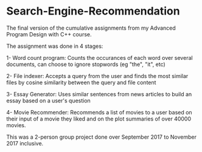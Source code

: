 # Search-Engine-Recommendation

The final version of the cumulative assignments from my Advanced Program Design with C++ course.

The assignment was done in 4 stages:

1- Word count program: Counts the occurances of each word over several documents, can choose to ignore stopwords (eg "the", "it", etc)

2- File indexer: Accepts a query from the user and finds the most similar files by cosine similarity between the query and file content

3- Essay Generator: Uses similar sentences from news articles to build an essay based on a user's question

4- Movie Recommender: Recommends a list of movies to a user based on their input of a movie they liked and on the plot summaries of over 40000 movies.

This was a 2-person group project done over September 2017 to November 2017 inclusive.
